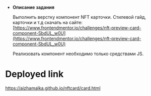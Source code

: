 - **Описание задания**
    
    Выполнить верстку компонент NFT карточки. Стилевой гайд, карточки и т.д скачать на сайте: [https://www.frontendmentor.io/challenges/nft-preview-card-component-SbdUL_w0U](https://www.frontendmentor.io/challenges/nft-preview-card-component-SbdUL_w0U)
    
    Реализовать компонент необходимо только средствами JS.

# Deployed link

https://aizhamalka.github.io/nftcard/card.html


